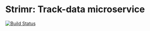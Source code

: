# Strimr: Track-data microservice

[![Build Status](https://travis-ci.org/strimr/track-metadata.svg?branch=master)](https://travis-ci.org/strimr/track-metadata)
